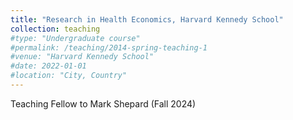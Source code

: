 ```yaml
---
title: "Research in Health Economics, Harvard Kennedy School"
collection: teaching
#type: "Undergraduate course"
#permalink: /teaching/2014-spring-teaching-1
#venue: "Harvard Kennedy School"
#date: 2022-01-01
#location: "City, Country"
---
```


Teaching Fellow to Mark Shepard (Fall 2024)<br>



